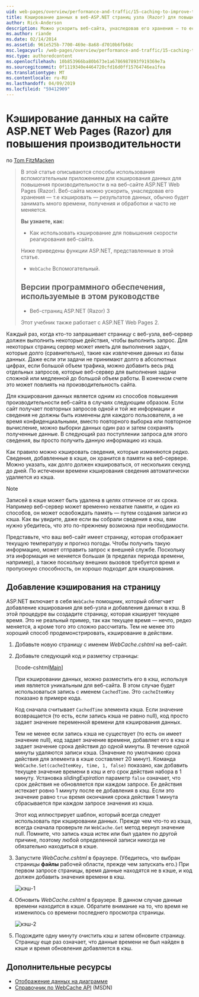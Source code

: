 ```yaml
---
uid: web-pages/overview/performance-and-traffic/15-caching-to-improve-the-performance-of-your-website
title: Кэширование данных в веб-ASP.NET страниц узла (Razor) для повышения производительности | Документация Майкрософт
author: Rick-Anderson
description: Можно ускорить веб-сайта, унаследовав его хранения — то есть кэш — результаты, обычно бы много времени получения и обработки данных...
ms.author: riande
ms.date: 02/14/2014
ms.assetid: 961e525b-7700-469e-8a68-d7010b6fb68c
msc.legacyurl: /web-pages/overview/performance-and-traffic/15-caching-to-improve-the-performance-of-your-website
msc.type: authoredcontent
ms.openlocfilehash: 10b853966ba80b673e1a6786987893f919369e7a
ms.sourcegitcommit: 0f1119340e4464720cfd16d0ff15764746ea1fea
ms.translationtype: MT
ms.contentlocale: ru-RU
ms.lasthandoff: 04/09/2019
ms.locfileid: "59412909"
---
```

# <a name="caching-data-in-an-aspnet-web-pages-razor-site-for-better-performance"></a>Кэширование данных на сайте ASP.NET Web Pages (Razor) для повышения производительности

по [Tom FitzMacken](https://github.com/tfitzmac)

> В этой статье описываются способы использования вспомогательным приложением для кэширования данных для повышения производительности в на веб-сайте ASP.NET Web Pages (Razor). Веб-сайта можно ускорить, унаследовав его хранения &#8212; т.е кэшировать &#8212; результатов данных, обычно будет занимать много времени, получения и обработки и часто не меняется.
> 
> **Вы узнаете, как:** 
> 
> - Как использовать кэширование для повышения скорости реагирования веб-сайта.
> 
> Ниже приведены функции ASP.NET, представленные в этой статье.
> 
> - `WebCache` Вспомогательный.
>   
> 
> ## <a name="software-versions-used-in-the-tutorial"></a>Версии программного обеспечения, используемые в этом руководстве
> 
> 
> - Веб-страниц ASP.NET (Razor) 3
>   
> 
> Этот учебник также работает с ASP.NET Web Pages 2.


Каждый раз, когда кто-то запрашивает страницу с веб-узла, веб-сервер должен выполнить некоторые действия, чтобы выполнить запрос. Для некоторых страниц сервер может иметь для выполнения задач, которые долго (сравнительно), такие как извлечение данных из базы данных. Даже если эти задачи не принимают долго в абсолютных цифрах, если большой объем трафика, можно добавить весь ряд отдельных запросов, которые веб-сервер для выполнения задачи сложной или медленной до большой объем работы. В конечном счете это может повлиять на производительность сайта.

Для кэширования данных является одним из способов повышения производительности веб-сайта в случаях следующим образом. Если сайт получает повторных запросов одной и той же информации и сведения не должны быть изменены для каждого пользователя, а не время конфиденциальными, вместо повторного выборка или повторное вычисление, можно выборки данных один раз и затем сохранять полученные данные. В следующий раз поступлении запроса для этого сведения, вы просто получить данную информацию из кэша.

Как правило можно кэшировать сведения, которые изменяются редко. Сведения, добавленные в кэше, он хранится в памяти на веб-сервере. Можно указать, как долго должен кэшироваться, от нескольких секунд до дней. По истечении времени кэширования сведения автоматически удаляется из кэша.

> [!NOTE]
> Записей в кэше может быть удалена в целях отличное от их срока. Например веб-сервер может временно нехватке памяти, и один из способов, он может освобождать память — путем создания записи из кэша. Как вы увидите, даже если вы собрали сведения в кэш, вам нужно убедитесь, что это по-прежнему возможна при необходимости.


Представьте, что ваш веб-сайт имеет страницу, которая отображает текущую температуру и прогноз погоды. Чтобы получить такую информацию, может отправить запрос к внешней службе. Поскольку эта информация не меняется большая (в пределах периода времени, например), а также поскольку внешних вызовов требуется время и пропускную способность, он хорошо подходит для кэширования.

## <a name="adding-caching-to-a-page"></a>Добавление кэширования на страницу

ASP.NET включает в себя `WebCache` помощник, который облегчает добавление кэширования для веб-узла и добавления данных в кэш. В этой процедуре вы создадите страницу, которая кэширует текущее время. Это не реальный пример, так как текущее время — нечто, редко меняется, а кроме того это сложно рассчитать. Тем не менее это хороший способ продемонстрировать, кэширование в действии.

1. Добавьте новую страницу с именем *WebCache.cshtml* на веб-сайт.
2. Добавьте следующий код и разметку страницы:

    [!code-cshtml[Main](15-caching-to-improve-the-performance-of-your-website/samples/sample1.cshtml)]

    При кэшировании данных, можно разместить его в кэш, используя имя является уникальным для веб-сайта. В этом случае будет использоваться запись с именем `CachedTime`. Это `cacheItemKey` показано в примере кода.

    Код сначала считывает `CachedTime` элемента кэша. Если значение возвращается (то есть, если запись кэша не равно null), код просто задает значение переменной времени для кэширования данных.

    Тем не менее если запись кэша не существует (то есть он имеет значение null), код задает значение времени, добавляет его в кэш и задает значение срока действия до одной минуты. В течение одной минуты удаляются записи кэша. (Значение по умолчанию срока действия для элемента в кэше составляет 20 минут). Команда `WebCache.Set(cacheItemKey, time, 1, false)` показано, как добавить текущее значение времени в кэш и его срок действия набора в 1 минуту. Установка *slidingExpiration* параметр `false` означает, что срок действия не обновляется при каждом запросе. Ее действия истекает ровно 1 минуту после ее добавления в кэш. Если это значение равно `true` время окончания срока действия 1 минута сбрасывается при каждом запросе значения из кэша.

    Этот код иллюстрирует шаблон, который всегда следует использовать при кэшировании данных. Прежде чем что-то из кэша, всегда сначала проверьте ли `WebCache.Get` метод вернул значение null. Помните, что запись кэша истек или был удален по другой причине, поэтому любой определенной записи никогда не обязательно находиться в кэше.
3. Запустите *WebCache.cshtml* в браузере. (Убедитесь, что выбран страницы **файлы** рабочей области, прежде чем запускать его.) При первом запросе страницы, время данные находятся не в кэше, и код должен добавить значения времени в кэш.

    ![кэш-1](15-caching-to-improve-the-performance-of-your-website/_static/image1.jpg)
4. Обновить *WebCache.cshtml* в браузере. В данном случае данные времени находится в кэше. Обратите внимание на то, что время не изменилось со времени последнего просмотра страницы.

    ![кэш-2](15-caching-to-improve-the-performance-of-your-website/_static/image2.jpg)
5. Подождите одну минуту очистить кэш и затем обновите страницу. Страницу еще раз означает, что данные времени не был найден в кэше и время обновления добавляется в кэш.

<a id="Additional_Resources"></a>
## <a name="additional-resources"></a>Дополнительные ресурсы


- [Отображение данных на диаграмме](https://go.microsoft.com/fwlink/?LinkId=202895)
- [Справочник по WebCache API](https://msdn.microsoft.com/library/system.web.helpers.webcache(v=vs.99).aspx) (MSDN)
